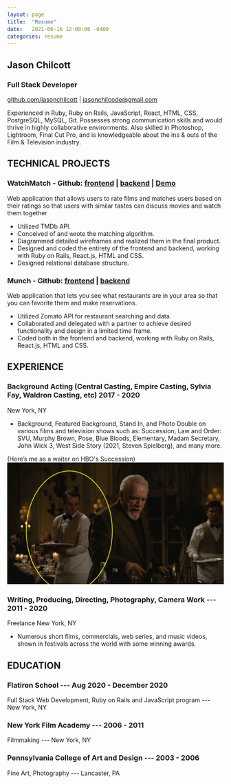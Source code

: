 ```yaml
---
layout: page
title:  "Resume"
date:   2021-06-16 12:00:00 -0400
categories: resume
---
```



## Jason Chilcott 
### Full Stack Developer  
[github.com/jasonchilcott](https://github.com/jasonchilcott) | [jasonchilcode@gmail.com](mailto:jasonchilcode@gmail.com)


Experienced in Ruby, Ruby on Rails, JavaScript, React, HTML, CSS, PostgreSQL, MySQL, Git. Possesses strong communication skills and would thrive in highly collaborative environments. Also skilled in Photoshop, Lightroom, Final Cut Pro, and is knowledgeable about the ins & outs of the Film & Television industry.

## TECHNICAL PROJECTS
### WatchMatch - Github: [frontend](https://github.com/jasonchilcott/watchmatch-frontend)  |  [backend](https://github.com/jasonchilcott/watchmatch-backend) | [Demo](https://watchmatch.herokuapp.com/)

Web application that allows users to rate films and matches users based on their ratings so that users with similar tastes can discuss movies and watch them together
- Utilized TMDb API.
- Conceived of and wrote the matching algorithm.
- Diagrammed detailed wireframes and realized them in the final product.
- Designed and coded the entirety of the frontend and backend, working with Ruby on Rails, React.js, HTML and CSS.
- Designed relational database structure.


### Munch - Github: [frontend](https://github.com/jasonchilcott/munch-frontend)  |  [backend](https://github.com/jasonchilcott/munch-backend)

Web application that lets you see what restaurants are in your area so that you can favorite them and make reservations.
- Utilized Zomato API for restaurant searching and data.
- Collaborated and delegated with a partner to achieve desired functionality and design in a limited time frame.
- Coded both in the frontend and backend, working with Ruby on Rails, React.js, HTML and CSS.


## EXPERIENCE
### Background Acting (Central Casting, Empire Casting, Sylvia Fay, Waldron Casting, etc)  		2017 - 2020
New York, NY

- Background, Featured Background, Stand In, and Photo Double on various films and television shows such as: Succession, Law and Order: SVU, Murphy Brown, Pose, Blue Bloods, Elementary, Madam Secretary, John Wick 3, West Side Story (2021, Steven Spielberg), and many more.
 
(Here’s me as a waiter on HBO's Succession)
![me on succession](/assets/img/succession.png)


### Writing, Producing, Directing, Photography, Camera Work --- 2011 - 2020
Freelance										New York, NY
- Numerous short films, commercials, web series, and music videos, shown in festivals across the world with some winning awards.


## EDUCATION

### Flatiron School	---	Aug 2020 - December 2020
Full Stack Web Development, Ruby on Rails and JavaScript program --- New York, NY

### New York Film Academy ---	2006 - 2011
Filmmaking ---	New York, NY

### Pennsylvania College of Art and Design --- 2003 - 2006
Fine Art, Photography --- Lancaster, PA

